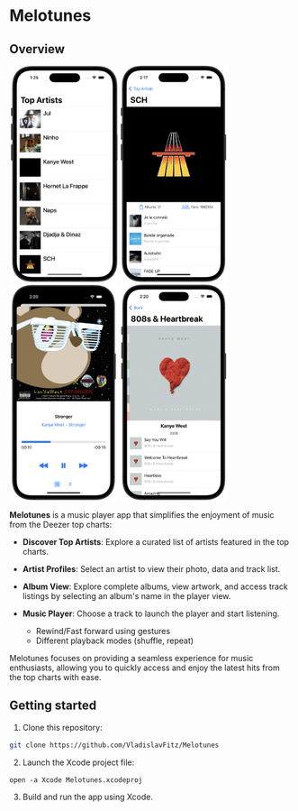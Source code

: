 # Melotunes

## Overview

<p float="left">
    <img src="Resources/screen1.png" alt="1" width = 192px height = 384px>
    <img src="Resources/screen2.png" alt="2" width = 192px height = 384px>
    <img src="Resources/screen3.png" alt="3" width = 192px height = 384px>
    <img src="Resources/screen4.png" alt="4" width = 192px height = 384px>
</p>

**Melotunes** is a music player app that simplifies the enjoyment of music from the Deezer top charts:

- **Discover Top Artists**: Explore a curated list of artists featured in the top charts.

- **Artist Profiles**: Select an artist to view their photo, data and track list.

- **Album View**: Explore complete albums, view artwork, and access track listings by selecting an album's name in the player view.

- **Music Player**: Choose a track to launch the player and start listening.
  - Rewind/Fast forward using gestures
  - Different playback modes (shuffle, repeat)

Melotunes focuses on providing a seamless experience for music enthusiasts, allowing you to quickly access and enjoy the latest hits from the top charts with ease.

## Getting started 

1. Clone this repository:
```bash
git clone https://github.com/VladislavFitz/Melotunes
```
2. Launch the Xcode project file:
```
open -a Xcode Melotunes.xcodeproj
```
3. Build and run the app using Xcode.
